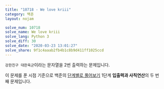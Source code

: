 ```yaml
---
title: "10718 - We love kriii"
category: 백준
layout: nojam

solve_num: 10718
solve_name: We love kriii
solve_lang: Python 3
solve_diff: 30
solve_date: "2020-03-23 13:01:27"
solve_share: 9f1c4aaab2fb4b1c8b9d411ff1025ccd
---
```


`강한친구 대한육군`이라는 문자열을 2번 출력하는 문제입니다.

이 문제를 푼 시점 기준으로 백준의 [단계별로 풀어보기](http://noj.am/p/s) 1단계 **입출력과 사칙연산**의 두 번째 문제입니다.

